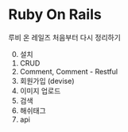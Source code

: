 # Ruby On Rails

루비 온 레일즈 처음부터 다시 정리하기



0. 설치
1. CRUD
2. Comment, Comment - Restful
3. 회원가입 (devise)
4. 이미지 업로드
5. 검색
6. 해쉬태그
7. api

